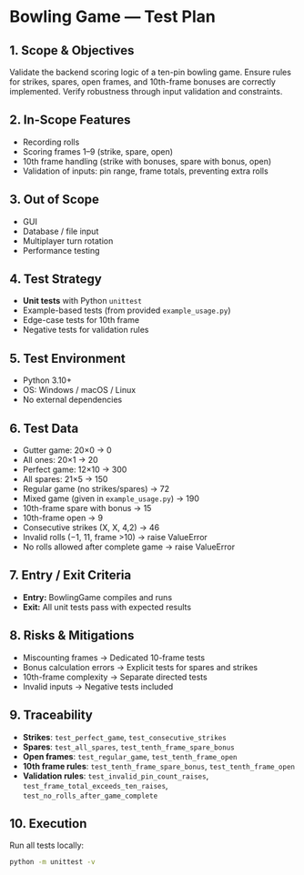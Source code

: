 # Bowling Game — Test Plan

## 1. Scope & Objectives
Validate the backend scoring logic of a ten-pin bowling game. Ensure rules for strikes, spares, open frames, and 10th-frame bonuses are correctly implemented. Verify robustness through input validation and constraints.

## 2. In-Scope Features
- Recording rolls
- Scoring frames 1–9 (strike, spare, open)
- 10th frame handling (strike with bonuses, spare with bonus, open)
- Validation of inputs: pin range, frame totals, preventing extra rolls

## 3. Out of Scope
- GUI
- Database / file input
- Multiplayer turn rotation
- Performance testing

## 4. Test Strategy
- **Unit tests** with Python `unittest`
- Example-based tests (from provided `example_usage.py`)
- Edge-case tests for 10th frame
- Negative tests for validation rules

## 5. Test Environment
- Python 3.10+
- OS: Windows / macOS / Linux
- No external dependencies

## 6. Test Data
- Gutter game: 20×0 → 0
- All ones: 20×1 → 20
- Perfect game: 12×10 → 300
- All spares: 21×5 → 150
- Regular game (no strikes/spares) → 72
- Mixed game (given in `example_usage.py`) → 190
- 10th-frame spare with bonus → 15
- 10th-frame open → 9
- Consecutive strikes (X, X, 4,2) → 46
- Invalid rolls (−1, 11, frame >10) → raise ValueError
- No rolls allowed after complete game → raise ValueError

## 7. Entry / Exit Criteria
- **Entry:** BowlingGame compiles and runs
- **Exit:** All unit tests pass with expected results

## 8. Risks & Mitigations
- Miscounting frames → Dedicated 10-frame tests
- Bonus calculation errors → Explicit tests for spares and strikes
- 10th-frame complexity → Separate directed tests
- Invalid inputs → Negative tests included

## 9. Traceability
- **Strikes**: `test_perfect_game`, `test_consecutive_strikes`
- **Spares**: `test_all_spares`, `test_tenth_frame_spare_bonus`
- **Open frames**: `test_regular_game`, `test_tenth_frame_open`
- **10th frame rules**: `test_tenth_frame_spare_bonus`, `test_tenth_frame_open`
- **Validation rules**: `test_invalid_pin_count_raises`, `test_frame_total_exceeds_ten_raises`, `test_no_rolls_after_game_complete`

## 10. Execution
Run all tests locally:
```bash
python -m unittest -v
